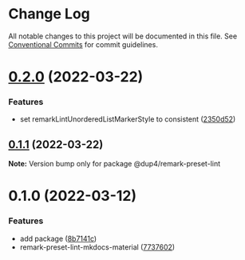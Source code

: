 # Change Log

All notable changes to this project will be documented in this file.
See [Conventional Commits](https://conventionalcommits.org) for commit guidelines.

# [0.2.0](https://github.com/Dup4/remark-preset-lint/compare/v0.1.1...v0.2.0) (2022-03-22)


### Features

* set remarkLintUnorderedListMarkerStyle to consistent ([2350d52](https://github.com/Dup4/remark-preset-lint/commit/2350d522b79b54ef78919a534f6b3525f08a8c56))





## [0.1.1](https://github.com/Dup4/remark-preset-lint/compare/v0.1.0...v0.1.1) (2022-03-22)

**Note:** Version bump only for package @dup4/remark-preset-lint





# 0.1.0 (2022-03-12)


### Features

* add package ([8b7141c](https://github.com/Dup4/remark-preset-lint/commit/8b7141cc58cdda830e6713469963bd126e195d02))
* remark-preset-lint-mkdocs-material ([7737602](https://github.com/Dup4/remark-preset-lint/commit/773760298a56771c8b4085ea704f2dfd5054adf2))
